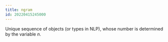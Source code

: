 ```yaml
---
title: ngram
id: 20220415245000
---
```


Unique sequence of objects (or types in NLP), whose number is determined by the variable *n*.
